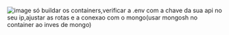 ![image](https://github.com/user-attachments/assets/2ca8df07-5024-4126-b41a-18335e64101d)
só buildar os containers,verificar a .env com a chave da sua api no seu ip,ajustar as rotas e a conexao com o mongo(usar mongosh no container ao inves de mongo)
